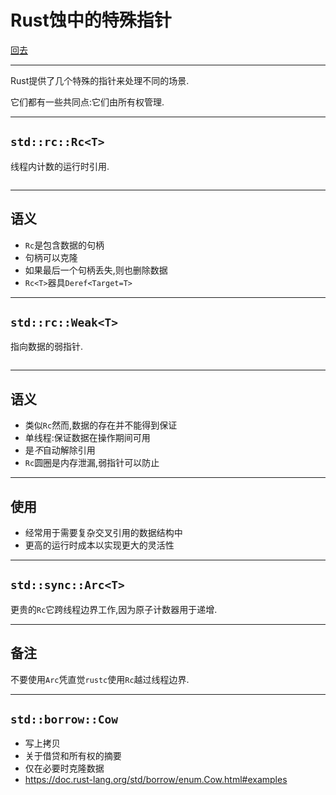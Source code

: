 # Rust蚀中的特殊指针

[回去](toc/default.html)

---

Rust提供了几个特殊的指针来处理不同的场景.

它们都有一些共同点:它们由所有权管理.

---

## `std::rc::Rc<T>`

线程内计数的运行时引用.

<pre><code data-source="chapters/shared/code/smart-pointers/1.rs" data-trim="hljs rust" class="lang-rust"></code></pre>

---

## 语义

-   `Rc`是包含数据的句柄
-   句柄可以克隆
-   如果最后一个句柄丢失,则也删除数据
-   `Rc<T>`器具`Deref<Target=T>`

---

## `std::rc::Weak<T>`

指向数据的弱指针.

<pre><code data-source="chapters/shared/code/smart-pointers/2.rs" data-trim="hljs rust" class="lang-rust"></code></pre>

---

## 语义

-   类似`Rc`然而,数据的存在并不能得到保证
-   单线程:保证数据在操作期间可用
-   是*不*自动解除引用
-   `Rc`圆圈是内存泄漏,弱指针可以防止

---

## 使用

-   经常用于需要复杂交叉引用的数据结构中
-   更高的运行时成本以实现更大的灵活性

---

## `std::sync::Arc<T>`

更贵的`Rc`它跨线程边界工作,因为原子计数器用于递增.

---

## 备注

不要使用`Arc`凭直觉`rustc`使用`Rc`越过线程边界.

---

## `std::borrow::Cow`

-   写上拷贝
-   关于借贷和所有权的摘要
-   仅在必要时克隆数据
-   <https://doc.rust-lang.org/std/borrow/enum.Cow.html#examples>
